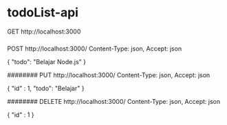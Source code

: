 # todoList-api

GET http://localhost:3000

###

POST http://localhost:3000/
Content-Type: json,
Accept: json

{
    "todo": "Belajar Node.js"
}

########
PUT http://localhost:3000/
Content-Type: json,
Accept: json

{
    "id" : 1,
    "todo": "Belajar"
}

########
DELETE http://localhost:3000/
Content-Type: json,
Accept: json

{
    "id" : 1
}
